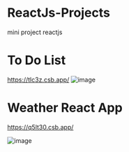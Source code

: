 # ReactJs-Projects
mini project reactjs <br/>  
 # To Do List
 https://tlc3z.csb.app/
![image](https://user-images.githubusercontent.com/63847215/153739347-2a7c4180-1dc6-425e-b0b5-3cb402d0e50a.png)
<br/>
# Weather React App 
https://q5lt30.csb.app/

![image](https://user-images.githubusercontent.com/63847215/155158298-c00d8e7d-c230-49a1-8c4a-a977a7494572.png)


